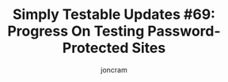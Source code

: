 ---
title: "Simply Testable Updates #69: Progress On Testing Password-Protected Sites"
author: joncram
newsletter_meta:
    issue_number: 69th
    url: https://us5.campaign-archive1.com/?u=ac75e33d993d2b502e333ddd0&id=7377c6c343
    highlights:
        - Worker applications ready for HTML validation of password-protected sites
        - Web client mostly ready for HTML validation of password-protected sites
        - Core application being updated for testing password-protected sites
    closing_sentence: Expect the next newsletter a week from now on December 18.
---